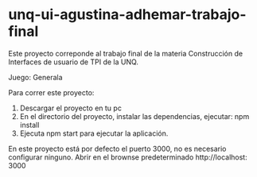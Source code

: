 # unq-ui-agustina-adhemar-trabajo-final

Este proyecto correponde al trabajo final de la materia Construcción de Interfaces de usuario de TPI de la UNQ. 

Juego: Generala

Para correr este proyecto:

1. Descargar el proyecto en tu pc 
2. En el directorio del proyecto, instalar las dependencias, ejecutar: npm install
3. Ejecuta npm start para ejecutar la aplicación.

En este proyecto está por defecto el puerto 3000, no es necesario configurar ninguno. 
Abrir en el brownse predeterminado http://localhost: 3000
